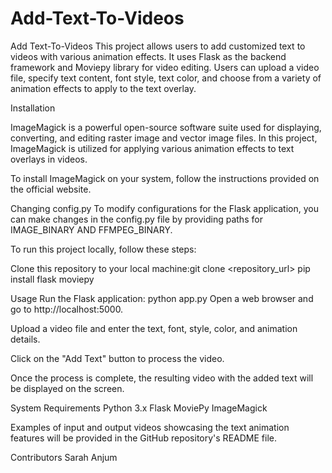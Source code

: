 # Add-Text-To-Videos

Add Text-To-Videos
This project allows users to add customized text to videos with various animation effects. It uses Flask as the backend framework and Moviepy library for video editing. Users can upload a video file, specify text content, font style, text color, and choose from a variety of animation effects to apply to the text overlay.

Installation

ImageMagick is a powerful open-source software suite used for displaying, converting, and editing raster image and vector image files. In this project, ImageMagick is utilized for applying various animation effects to text overlays in videos.

To install ImageMagick on your system, follow the instructions provided on the official website.

Changing config.py
To modify configurations for the Flask application, you can make changes in the config.py file by providing paths for IMAGE_BINARY AND FFMPEG_BINARY. 

To run this project locally, follow these steps:

Clone this repository to your local machine:git clone <repository_url>
pip install flask moviepy

Usage
Run the Flask application:
python app.py
Open a web browser and go to http://localhost:5000.

Upload a video file and enter the text, font, style, color, and animation details.

Click on the "Add Text" button to process the video.

Once the process is complete, the resulting video with the added text will be displayed on the screen.

System Requirements
Python 3.x
Flask
MoviePy
ImageMagick

Examples of input and output videos showcasing the text animation features will be provided in the GitHub repository's README file.

Contributors
Sarah Anjum

